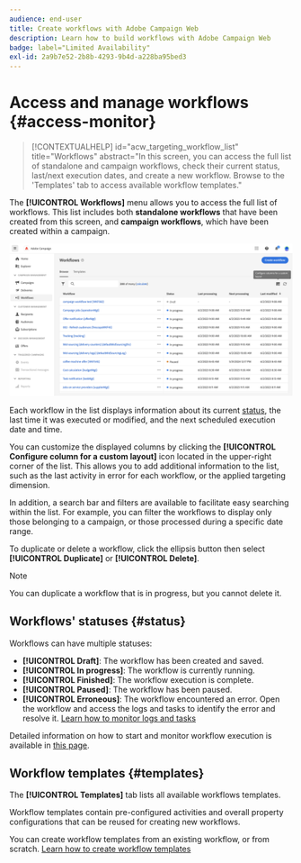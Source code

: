 ```yaml
---
audience: end-user
title: Create workflows with Adobe Campaign Web
description: Learn how to build workflows with Adobe Campaign Web
badge: label="Limited Availability"
exl-id: 2a9b7e52-2b8b-4293-9b4d-a228ba95bed3
---
```

# Access and manage workflows {#access-monitor}

>[!CONTEXTUALHELP]
>id="acw_targeting_workflow_list"
>title="Workflows"
>abstract="In this screen, you can access the full list of standalone and campaign workflows, check their current status, last/next execution dates, and create a new workflow. Browse to the 'Templates' tab to access available workflow templates."

The **[!UICONTROL Workflows]** menu allows you to access the full list of workflows. This list includes both **standalone workflows** that have been created from this screen, and **campaign workflows**, which have been created within a campaign.

![](assets/workflow-list.png)

Each workflow in the list displays information about its current [status](#status), the last time it was executed or modified, and the next scheduled execution date and time.

You can customize the displayed columns by clicking the **[!UICONTROL Configure column for a custom layout]** icon located in the upper-right corner of the list. This allows you to add additional information to the list, such as the last activity in error for each workflow, or the applied targeting dimension.

In addition, a search bar and filters are available to facilitate easy searching within the list. For example, you can filter the workflows to display only those belonging to a campaign, or those processed during a specific date range.

To duplicate or delete a workflow, click the ellipsis button then select **[!UICONTROL Duplicate]** or **[!UICONTROL Delete]**. 

>[!NOTE]
>
>You can duplicate a workflow that is in progress, but you cannot delete it.

## Workflows' statuses {#status}

Workflows can have multiple statuses:

* **[!UICONTROL Draft]**: The workflow has been created and saved.
* **[!UICONTROL In progress]**: The workflow is currently running.
* **[!UICONTROL Finished]**: The workflow execution is complete.
* **[!UICONTROL Paused]**: The workflow has been paused.
* **[!UICONTROL Erroneous]**: The workflow encountered an error. Open the workflow and access the logs and tasks to identify the error and resolve it. [Learn how to monitor logs and tasks](start-monitor-workflows.md#logs-tasks)

Detailed information on how to start and monitor workflow execution is available in [this page](start-monitor-workflows.md).

## Workflow templates {#templates}

The **[!UICONTROL Templates]** tab lists all available workflows templates.

Workflow templates contain pre-configured activities and overall property configurations that can be reused for creating new workflows.

You can create workflow templates from an existing workflow, or from scratch. [Learn how to create workflow templates](create-workflow.md#workflow-templates)
